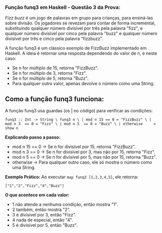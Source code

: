 ### Função funq3 em Haskell - Questão 3 da Prova:

*Fizz buzz* é um jogo de palavras em grupo para crianças, para ensiná-las sobre divisão. Os jogadores se revezam para contar de forma incremental, substituindo qualquer número divisível por três pela palavra "fizz", e qualquer número divisível por cinco pela palavra "buzz" e qualquer número divisível por três e cinco pela palavra "fizzbuzz".

A função funq3 é um clássico exemplo de FizzBuzz implementado em Haskell. A ideia é retornar uma resposta dependendo do valor de n, e neste caso:

- Se n for múltiplo de 15, retorna "FizzBuzz".
- Se n for múltiplo de 3, retorna "Fizz".
- Se n for múltiplo de 5, retorna "Buzz".
- Para qualquer outro valor, apenas devolve o número como uma String.

  
## Como a função funq3 funciona: 
A função funq3 usa guardas (os | no código) para verificar as condições:

`funq3 :: Int -> String \
funq3 n \
    | mod n 15 == 0 = "FizzBuzz" \
    | mod n 3  == 0 = "Fizz" \
    | mod n 5  == 0 = "Buzz" \
    | otherwise     = show n`


**Explicando passo a passo:**
- mod n 15 == 0 → Se n for divisível por 15, retorna "FizzBuzz".
- mod n 3 == 0 → Se n for divisível por 3, mas não por 15, retorna "Fizz".
- mod n 5 == 0 → Se n for divisível por 5, mas não por 15, retorna "Buzz".
- otherwise → Para qualquer outro caso, ele só mostra o número como uma String.

**Exemplo Prático:**
Ao executar `map funq3 [1,2,3,4,5]`, ele retorna:


`["1","2","Fizz","4","Buzz"]`

**O que acontece em cada valor:**

- 1 não atende a nenhuma condição, então mostra "1".
- 2 também, então mostra "2".
- 3 é divisível por 3, então "Fizz".
- 4 nada de especial, então "4".
- 5 é divisível por 5, então "Buzz".
